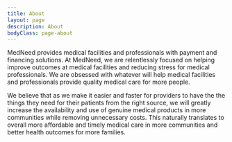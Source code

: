 ```yaml
---
title: About
layout: page
description: About
bodyClass: page-about
---
```


MedNeed provides medical facilities and professionals with payment and financing solutions. At MedNeed, we are relentlessly focused on helping improve outcomes at medical facilities and reducing stress for medical professionals. We are obsessed with whatever will help medical facilities and professionals provide quality medical care for more people.

We believe that as we make it easier and faster for providers to have the the things they need for their patients from the right source, we will greatly increase the availability and use of genuine medical products in more communities while removing unnecessary costs. This naturally translates to overall more affordable and timely medical care in more communities and better health outcomes for more families.

